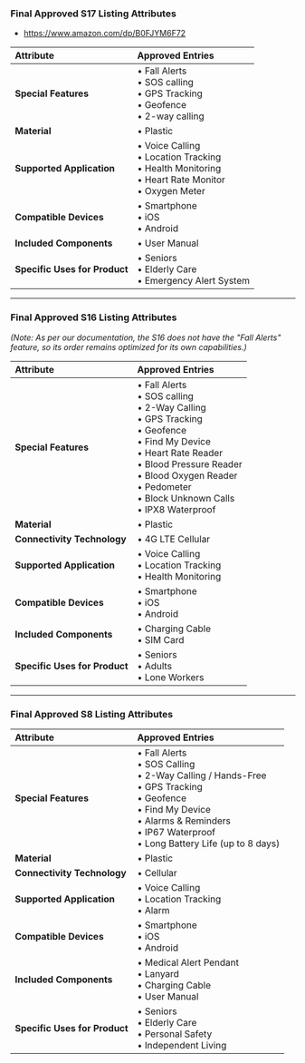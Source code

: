 ### **Final Approved S17 Listing Attributes**

* https://www.amazon.com/dp/B0FJYM6F72

| Attribute | Approved Entries |
| :--- | :--- |
| **Special Features** | • Fall Alerts<br>• SOS calling<br>• GPS Tracking<br>• Geofence<br>• 2-way calling |
| **Material** | • Plastic |
| **Supported Application**| • Voice Calling<br>• Location Tracking<br>• Health Monitoring<br>• Heart Rate Monitor<br>• Oxygen Meter |
| **Compatible Devices** | • Smartphone<br>• iOS<br>• Android |
| **Included Components**| • User Manual |
| **Specific Uses for Product**| • Seniors<br>• Elderly Care<br>• Emergency Alert System |

---

### **Final Approved S16 Listing Attributes**

*(Note: As per our documentation, the S16 does not have the "Fall Alerts" feature, so its order remains optimized for its own capabilities.)*

| Attribute | Approved Entries |
| :--- | :--- |
| **Special Features** | • Fall Alerts<br>• SOS calling<br>• 2-Way Calling<br>• GPS Tracking<br>• Geofence<br>• Find My Device<br>• Heart Rate Reader<br>• Blood Pressure Reader<br>• Blood Oxygen Reader<br>• Pedometer<br>• Block Unknown Calls<br>• IPX8 Waterproof |
| **Material** | • Plastic |
| **Connectivity Technology** | • 4G LTE Cellular |
| **Supported Application** | • Voice Calling<br>• Location Tracking<br>• Health Monitoring |
| **Compatible Devices** | • Smartphone<br>• iOS<br>• Android |
| **Included Components** | • Charging Cable<br>• SIM Card |
| **Specific Uses for Product** | • Seniors<br>• Adults<br>• Lone Workers |

---

### **Final Approved S8 Listing Attributes**

| Attribute | Approved Entries |
| :--- | :--- |
| **Special Features** | • Fall Alerts<br>• SOS Calling<br>• 2-Way Calling / Hands-Free<br>• GPS Tracking<br>• Geofence<br>• Find My Device<br>• Alarms & Reminders<br>• IP67 Waterproof<br>• Long Battery Life (up to 8 days) |
| **Material** | • Plastic |
| **Connectivity Technology**| • Cellular |
| **Supported Application**| • Voice Calling<br>• Location Tracking<br>• Alarm |
| **Compatible Devices** | • Smartphone<br>• iOS<br>• Android |
| **Included Components**| • Medical Alert Pendant<br>• Lanyard<br>• Charging Cable<br>• User Manual |
| **Specific Uses for Product**| • Seniors<br>• Elderly Care<br>• Personal Safety<br>• Independent Living |

